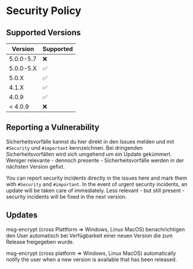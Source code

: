 # Security Policy

## Supported Versions

| Version | Supported          |
| ------- | ------------------ |
| 5.0.0-5.7   | :x: |
| 5.0.0-5.X   | :white_check_mark: |
| 5.0.X   | :white_check_mark: |
| 4.1.X   | :white_check_mark: |
| 4.0.9   | :white_check_mark: |
| < 4.0.9 | :x:                |

## Reporting a Vulnerability

Sicherheitsvorfälle kannst du hier direkt in den Issues melden und mit `#Security` und `#important` kennzeichnen.
Bei dringenden Sicherheitsvorfällen wird sich umgehend um ein Update gekümmert. 
Weniger relevante - dennoch presente - Sicherheitsvorfälle werden in der nächsten Version gefixt.

You can report security incidents directly in the issues here and mark them with `#Security` and `#important`.
In the event of urgent security incidents, an update will be taken care of immediately. 
Less relevant - but still present - security incidents will be fixed in the next version.

## Updates
msg-encrypt (cross Plattform => Windows, Linux MacOS) benachrichtigen den User automatisch bei Verfügbarkeit einer neuen Version die zum Release freigegeben wurde.

msg-encrypt (cross platform => Windows, Linux MacOS) automatically notify the user when a new version is available that has been released.
